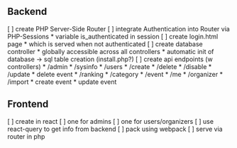 ## Backend

[ ] create PHP Server-Side Router
[ ] integrate Authentication into Router via PHP-Sessions
	* variable is_authenticated in session
[ ] create login.html page
	* which is served when not authenticated
[ ] create database controller
	* globally accessible across all controllers
	* automatic init of database -> sql table creation (install.php?)
[ ] create api endpoints (w controllers)
	* /admin
		* /sysinfo
		* /users
			* /create
			* /delete
			* /disable
			* /update
		* delete event
	* /ranking
	* /category
	* /event
	* /me
	* /organizer
		* /import
		* create event
		* update event

## Frontend

[ ] create in react
[ ] one for admins
[ ] one for users/organizers
[ ] use react-query to get info from backend
[ ] pack using webpack
[ ] serve via router in php